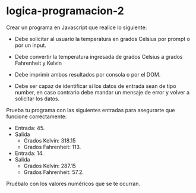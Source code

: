 # logica-programacion-2
Crear un programa en Javascript que realice lo siguiente:

* Debe solicitar al usuario la temperatura en grados Celsius por prompt o por un input.

* Debe convertir la temperatura ingresada de grados Celsius a grados Fahrenheit y Kelvin

* Debe imprimir ambos resultados por consola o por el DOM.

* Debe ser capaz de identificar si los datos de entrada sean de tipo number, en caso contrario debe mandar un mensaje de error y volver a solicitar los datos.

Prueba tu programa con las siguientes entradas para asegurarte que funcione correctamente:
* Entrada: 
  45.
* Salida
  * Grados Kelvin: 318.15
  * Grados Fahrenheit: 113. 
* Entrada:
  14.
* Salida
  * Grados Kelvin: 287.15
  * Grados Fahrenheit: 57.2. 

Pruébalo con los valores numéricos que se te ocurran.
